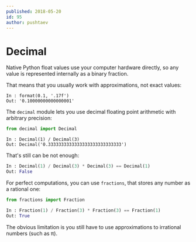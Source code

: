 ```yaml
---
published: 2018-05-20
id: 95
author: pushtaev
---
```


# Decimal

Native Python float values use your computer hardware directly, so any value is represented internally as a binary fraction.

That means that you usually work with approximations, not exact values:

```ipython
In : format(0.1, '.17f')
Out: '0.10000000000000001'
```

The `decimal` module lets you use decimal floating point arithmetic with arbitrary precision:

```python {hide}
from decimal import Decimal
```

```ipython {continue}
In : Decimal(1) / Decimal(3)
Out: Decimal('0.3333333333333333333333333333')
```

That's still can be not enough:

```python {continue}
In : Decimal(1) / Decimal(3) * Decimal(3) == Decimal(1)
Out: False
```

For perfect computations, you can use `fractions`, that stores any number as a rational one:

```python {hide}
from fractions import Fraction
```

```python {continue}
In : Fraction(1) / Fraction(3) * Fraction(3) == Fraction(1)
Out: True
```

The obvious limitation is you still have to use approximations to irrational numbers (such as π).
